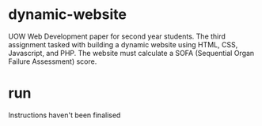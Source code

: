 # dynamic-website
UOW Web Development paper for second year students. The third assignment tasked with building a dynamic website using HTML, CSS, Javascript, and PHP. The website must calculate a SOFA (Sequential Organ Failure Assessment) score.
# run
Instructions haven't been finalised
